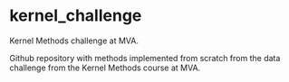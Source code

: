 # kernel_challenge

Kernel Methods challenge at MVA.

Github repository with methods implemented from scratch from the data challenge from the Kernel Methods course at MVA.
